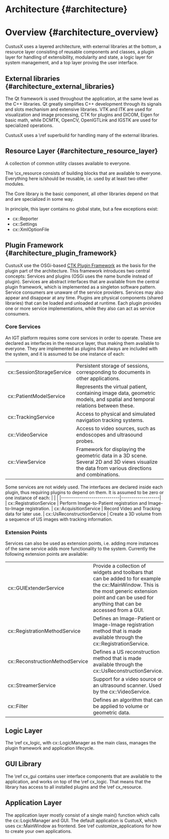 Architecture {#architecture}
===========================================================

Overview {#architecture_overview}
===========================================================

CustusX uses a layered architecture, with external libraries at the bottom, 
a resource layer consisting of reusable components and classes, a plugin layer 
for handling of extensibility, modularity and state, a logic layer for system 
management, and a top layer proving the user interface.


External libraries {#architecture_external_libraries}
-----------------------------------------------------------
The Qt framework is used throughout the application, at the same level as the 
C++ libraries. Qt greatly simplifies C++ development through its signals and 
slots mechanism and extensive libraries. VTK and ITK are used for visualization 
and image processing, CTK for plugins and DICOM, Eigen for basic math, while 
DCMTK, OpenCV, OpenIGTLink and IGSTK are used for specialized operations.

CustusX uses a \ref superbuild for handling many of the external libraries.


Resource Layer {#architecture_resource_layer}
-----------------------------------------------------------
A collection of common utility classes available to everyone.

The \cx_resource consists of building blocks that are available to everyone.
Everything here is/should be reusable, i.e. used by at least two other modules.

The Core library is the basic component, all other libraries depend on that
and are specialized in some way.

In principle, this layer contains no global state, but a few exceptions exist:
* cx::Reporter
* cx::Settings
* cx::XmlOptionFile



Plugin Framework {#architecture_plugin_framework}
-----------------------------------------------------------

CustusX use the OSGi-based [CTK Plugin Framework](http://www.commontk.org)  as 
the basis for the plugin part of the architecture. This framework introduces 
two central concepts: Services and plugins (OSGi uses the name bundle instead 
of plugin). Services are abstract interfaces that are available from the 
central plugin framework, which is implemented as a singleton software pattern. 
Service consumers are unaware of the service providers. Services may also 
appear and disappear at any time. Plugins are physical components (shared 
libraries) that can be loaded and unloaded at runtime. Each plugin provides one 
or more service implementations, while they also can act as service consumers.

### Core Services

An IGT platform requires some core services in order to operate. These are 
declared as interfaces in the resource layer, thus making them available to 
everyone. They are implemented as plugins that always are included with the 
system, and it is assumed to be one instance of each:

|                           |                   |
| --------------------------|-------------------|
| cx::SessionStorageService | Persistent storage of sessions, corresponding to documents in other applications.
| cx::PatientModelService   | Represents the virtual patient, containing image data, geometric models, and spatial and temporal relations between these.
| cx::TrackingService       | Access to physical and simulated navigation tracking systems.
| cx::VideoService          | Access to video sources, such as endoscopes and ultrasound probes.
| cx::ViewService           | Framework for displaying the geometric data in a 3D scene. Several 2D and 3D views visualize the data from various directions and combinations.

Some services are not widely used. The interfaces are declared inside each 
plugin, thus requiring plugins to depend on them. It is assumed to be zero or 
one instance of each:
|                             |                   |
|-----------------------------|-------------------|
| cx::RegistrationService     | Perform Image-to-Patient registration and Image-to-Image registration.
| cx::AcquisitionService      | Record Video and Tracking data for later use.
| cx::UsReconstructionService | Create a 3D volume from a sequence of US images with tracking information.


### Extension Points

Services can also be used as extension points, i.e. adding more instances of 
the same service adds more functionality to the system. Currently the following 
extension points are available:

|                                 |                   |
|---------------------------------|-------------------|
|cx::GUIExtenderService           | Provide a collection of widgets and toolbars that can be added to for example the cx::MainWindow. This is the most generic extension point and can be used for anything that can be accessed from a GUI.
|cx::RegistrationMethodService    | Defines an Image-Patient or Image-Image registration method that is made available through the cx::RegistrationService.
|cx::ReconstructionMethodService  | Defines a US reconstruction method that is made available through the cx::UsReconstructionService.
|cx::StreamerService              | Support for a video source or an ultrasound scanner. Used by the cx::VideoService.
|cx::Filter                       | Defines an algorithm that can be applied to volume or geometric data.


Logic Layer
-----------------------------------------------------------
The \ref cx_logic, with cx::LogicManager as the main class, manages the plugin 
framework and application lifecycle.

GUI Library
-----------------------------------------------------------
The \ref cx_gui contains user interface components that are available to the 
application, and works on top of the \ref cx_logic. That means that the library 
has access to all installed plugins and the \ref cx_resource.

Application Layer
-----------------------------------------------------------
The application layer mostly consist of a single main() function which calls 
the cx::LogicManager and GUI. The default application is CustusX, which uses 
cx::MainWindow as frontend. See \ref customize_applications for how to create your 
own applications.

